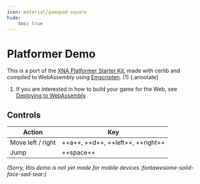 ```yaml
---
icon: material/gamepad-square
hide:
    toc: true
---
```


# Platformer Demo

This is a port of the [XNA Platformer Starter Kit](https://github.com/SimonDarksideJ/XNAGameStudio/tree/archive/Samples/Platformer_4_0), made with cerlib and compiled to WebAssembly using [Emscripten](https://emscripten.org/). (1)
{.annotate}

1. If you are interested in how to build your game for the Web, see [Deploying to WebAssembly](deployment/deploying-to-web.md)

<div class="dbcanvascontainer">
  <canvas id="canvas" class="dbcanvas" oncontextmenu="event.preventDefault()"></canvas>
</div>

<script type='text/javascript'>
  var Module = {
    canvas: (function () {
      return document.getElementById('canvas');
    })(),
    locateFile: filename => {
      return 'https://cerlib.org/platformerdemo/' + filename
    }
  };
</script>

<script src="https://cerlib.org/platformerdemo/Platformer.js"></script>

## Controls

| Action            | Key                               |
|-------------------|-----------------------------------|
| Move left / right | ++a++, ++d++, ++left++, ++right++ |
| Jump              | ++space++                         |

_(Sorry, this demo is not yet made for mobile devices :fontawesome-solid-face-sad-tear:)_